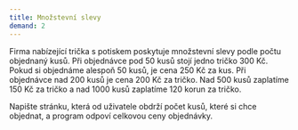 ```yaml
---
title: Množstevní slevy
demand: 2
---
```


Firma nabízející trička s potiskem poskytuje množstevní slevy podle počtu objednaný kusů. Při objednávce pod 50 kusů stojí jedno tričko 300 Kč. Pokud si objednáme alespoň 50 kusů, je cena 250 Kč za kus. Při objednávce nad 200 kusů je cena 200 Kč za tričko. Nad 500 kusů zaplatíme 150 Kč za tričko a nad 1000 kusů zaplatíme 120 korun za tričko.

Napište stránku, která od uživatele obdrží počet kusů, které si chce objednat, a program odpoví celkovou ceny objednávky.
